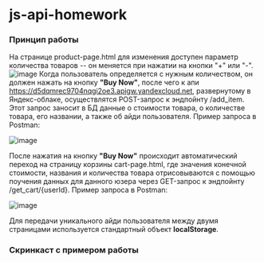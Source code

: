 # js-api-homework

### Принцип работы
На странице product-page.html для изменения доступен параметр количества товаров -- он меняется при нажатии на кнопки "+" или "-".
![image](https://github.com/tivakhrusheva/js-api-homework/assets/91075802/fd00652d-f520-4fa3-b201-406a390776bb)
Когда пользователь определяется с нужным количеством, он должен нажать на кнопку **"Buy Now"**, после чего к апи https://d5dqmrec9704nqgi2oe3.apigw.yandexcloud.net, развернутому в Яндекс-облаке, осуществлятся POST-запрос к эндпойнту /add_item. Этот запрос заносит в БД данные о стоимости товара, о количестве товара, его названии, а также об айди пользователя. Пример запроса в Postman:

![image](https://github.com/tivakhrusheva/js-api-homework/assets/91075802/8ffd85d3-5f7b-4fc6-bd5c-0ed6445e5c01)

После нажатия на кнопку **"Buy Now"** происходит автоматический переход на страницу корзины cart-page.html, где значения конечной стоимости, названия и количества товара отрисовываются с помощью поучения данных для данного юзера через GET-запрос к эндпойнту /get_cart/{userId}. Пример запроса в Postman:

![image](https://github.com/tivakhrusheva/js-api-homework/assets/91075802/fad02f62-9bb9-4fa4-a3d7-26163cbc87cc)

Для передачи уникального айди пользователя между двумя страницами используется стандартный объект **localStorage**.
### Скринкаст с примером работы
